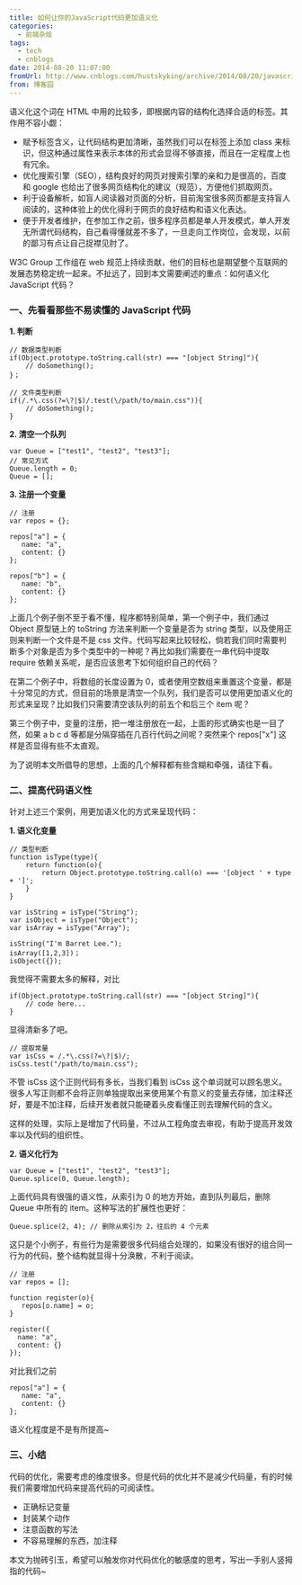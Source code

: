 ```yaml
---
title: 如何让你的JavaScript代码更加语义化
categories:
  - 前端杂烩
tags:
  - tech
  - cnblogs
date: 2014-08-20 11:07:00
fromUrl: http://www.cnblogs.com/hustskyking/archive/2014/08/20/javascript-semantization.html
from: 博客园
---
```



<p class="p1">语义化这个词在 HTML 中用的比较多，即根据内容的结构化选择合适的标签。其作用不容小觑：</p>
<ul class="ul1">
<li class="li3">赋予标签含义，让代码结构更加清晰，虽然我们可以在标签上添加 class 来标识，但这种通过属性来表示本体的形式会显得不够直接，而且在一定程度上也有冗余。</li>
<li class="li3">优化搜索引擎（SEO），结构良好的网页对搜索引擎的亲和力是很高的，百度和 google 也给出了很多网页结构化的建议（规范），方便他们抓取网页。</li>
<li class="li3">利于设备解析，如盲人阅读器对页面的分析，目前淘宝很多网页都是支持盲人阅读的，这种体验上的优化得利于网页的良好结构和语义化表达。</li>
<li class="li3">便于开发者维护，在参加工作之前，很多程序员都是单人开发模式，单人开发无所谓代码结构，自己看得懂就差不多了，一旦走向工作岗位，会发现，以前的鄙习有点让自己捉襟见肘了。</li>
</ul>
<p class="p2">W3C Group 工作组在 web 规范上持续贡献，他们的目标也是期望整个互联网的发展态势稳定统一起来。不扯远了，回到本文需要阐述的重点：如何语义化 JavaScript 代码？</p>
<h3 class="p4"><strong>一、先看看那些不易读懂的 JavaScript 代码</strong></h3>
<p class="p2"><strong>1. 判断</strong></p>

```
// 数据类型判断
if(Object.prototype.toString.call(str) === "[object String]"){
    // doSomething();
}；

// 文件类型判断
if(/.*\.css(?=\?|$)/.test(\/path/to/main.css")){
    // doSomething();
}

```

<p class="p2"><strong>2. 清空一个队列</strong></p>

```
var Queue = ["test1", "test2", "test3"];
// 常见方式
Queue.length = 0;
Queue = [];

```

<p class="p2"><strong>3. 注册一个变量</strong></p>

```
// 注册
var repos = {};

repos["a"] = {
   name: "a",
   content: {}
};

repos["b"] = {
   name: "b",
   content: {}
};

```

<p class="p2">上面几个例子倒不至于看不懂，程序都特别简单，第一个例子中，我们通过 Object 原型链上的 toString 方法来判断一个变量是否为 string 类型，以及使用正则来判断一个文件是不是 css 文件。代码写起来比较轻松，倘若我们同时需要判断多个对象是否为多个类型中的一种呢？再比如我们需要在一串代码中提取 require 依赖关系呢，是否应该思考下如何组织自己的代码？</p>
<p class="p2">在第二个例子中，将数组的长度设置为 0，或者使用空数组来重置这个变量，都是十分常见的方式，但目前的场景是清空一个队列，我们是否可以使用更加语义化的形式来呈现？比如我们只需要清空该队列的前五个和后三个 item 呢？</p>
<p class="p2">第三个例子中，变量的注册，把一堆注册放在一起，上面的形式确实也是一目了然，如果 a b c d 等都是分隔穿插在几百行代码之间呢？突然来个 repos["x"] 这样是否显得有些不太直观。</p>
<p class="p2">为了说明本文所倡导的思想，上面的几个解释都有些含糊和牵强，请往下看。</p>
<h3 class="p4"><strong>二、提高代码语义性</strong></h3>
<p class="p2">针对上述三个案例，用更加语义化的方式来呈现代码：</p>
<p class="p2"><strong>1. 语义化变量</strong></p>

```
// 类型判断
function isType(type){
    return function(o){
        return Object.prototype.toString.call(o) === '[object ' + type + ']';
    }
}

var isString = isType("String");
var isObject = isType("Object");
var isArray = isType("Array");

isString("I'm Barret Lee.");
isArray([1,2,3])；
isObject({});

```

<p class="p2">我觉得不需要太多的解释，对比</p>

```
if(Object.prototype.toString.call(str) === "[object String]"){
    // code here...
}

```

<p>显得清新多了吧。</p>

```
// 提取常量
var isCss = /.*\.css(?=\?|$)/;
isCss.test("/path/to/main.css");

```

<p class="p2">不管 isCss 这个正则代码有多长，当我们看到 isCss 这个单词就可以顾名思义。很多人写正则都不会将正则单独提取出来使用某个有意义的变量去存储，加注释还好，要是不加注释，后续开发者就只能硬着头皮看懂正则去理解代码的含义。</p>
<p class="p2">这样的处理，实际上是增加了代码量，不过从工程角度去审视，有助于提高开发效率以及代码的组织性。</p>
<p class="p2"><strong>2. 语义化行为</strong></p>

```
var Queue = ["test1", "test2", "test3"];
Queue.splice(0, Queue.length);

```

<p class="p2">上面代码具有很强的语义性，从索引为 0 的地方开始，直到队列最后，删除 Queue 中所有的 item。这种写法的扩展性也更好：</p>

```
Queue.splice(2, 4); // 删除从索引为 2，往后的 4 个元素

```

<p class="p2">这只是个小例子，有些行为是需要很多代码组合处理的，如果没有很好的组合同一行为的代码，整个结构就显得十分涣散，不利于阅读。</p>

```
// 注册
var repos = [];

function register(o){
   repos[o.name] = o;
}

register({
  name: "a",
  content: {}
});

```

<p class="p2">对比我们之前</p>

```
repos["a"] = {
   name: "a",
   content: {}
};

```

<p class="p5"><span>语义化程度是不是有所提高~</span></p>
<h3 class="p4"><strong>三、小结</strong></h3>
<p class="p2">代码的优化，需要考虑的维度很多。但是代码的优化并不是减少代码量，有的时候我们需要增加代码来提高代码的可阅读性。</p>
<ul class="ul1">
<li class="li3">正确标记变量</li>
<li class="li3">封装某个动作</li>
<li class="li3">注意函数的写法</li>
<li class="li3">不容易理解的东西，加注释</li>
</ul>
<p class="p2">本文为抛砖引玉，希望可以触发你对代码优化的敏感度的思考，写出一手别人竖拇指的代码~</p>
<p class="p2">&nbsp;</p>